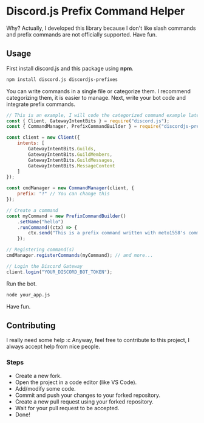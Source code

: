 # Discord.js Prefix Command Helper
Why? Actually, I developed this library because I don't like slash commands and prefix commands are not officially supported. Have fun.

## Usage
First install discord.js and this package using **npm**.
```bash
npm install discord.js discordjs-prefixes
```
You can write commands in a single file or categorize them. I recommend categorizing them, it is easier to manage.
Next, write your bot code and integrate prefix commands.
```js
// This is an example, I will code the categorized command example later.
const { Client, GatewayIntentBits } = require("discord.js");
const { CommandManager, PrefixCommandBuilder } = require("discordjs-prefixes");

const client = new Client({
    intents: [
        GatewayIntentBits.Guilds,
        GatewayIntentBits.GuildMembers,
        GatewayIntentBits.GuildMessages,
        GatewayIntentBits.MessageContent
    ]
});

const cmdManager = new CommandManager(client, {
    prefix: "?" // You can change this
});

// Create a command
const myCommand = new PrefixCommandBuilder()
    .setName("hello")
    .runCommand((ctx) => {
        ctx.send("This is a prefix command written with meto1558's command manager!");
    });

// Registering command(s)
cmdManager.registerCommands(myCommand); // and more...

// Login the Discord Gateway
client.login("YOUR_DISCORD_BOT_TOKEN");
```
Run the bot.
```bash
node your_app.js
```
Have fun.

## Contributing
I really need some help :c Anyway, feel free to contribute to this project, I always accept help from nice people.
### Steps
- Create a new fork.
- Open the project in a code editor (like VS Code).
- Add/modify some code.
- Commit and push your changes to your forked repository.
- Create a new pull request using your forked repository.
- Wait for your pull request to be accepted.
- Done!